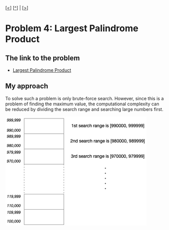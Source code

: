 \[[<](./p0003.md)] \[[^](../README.md)] | \[[>](./p0005.md)]

# Problem 4: Largest Palindrome Product

## The link to the problem

- [Largest Palindrome Product](https://projecteuler.net/problem=4)

## My approach

To solve such a problem is only brute-force search.
However, since this is a problem of finding the maximum value,
the computational complexity can be reduced by dividing the search range and searching large numbers first.

![search ranges](../images/p0004-01.jpg)
